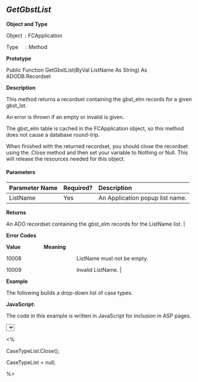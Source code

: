 _GetGbstList_
-------------

**Object and Type**

Object  : FCApplication

Type     : Method

**Prototype**

Public Function GetGbstList(ByVal ListName As String) As ADODB.Recordset

**Description**

This method returns a recordset containing the gbst_elm records for a given gbst_lst.

An error is thrown if an empty or invalid is given.

The gbst_elm table is cached in the FCApplication object, so this method does not cause a database round-trip.

When finished with the returned recordset, you should close the recordset using the .Close method and then set your variable to Nothing or Null. This will release the resources needed for this object.

#### Parameters

| Parameter Name | Required? | Description |
|:--- |:--- |:--- |
| ListName | Yes | An Application popup list name. |

**Returns**

An ADO recordset containing the gbst_elm records for the ListName list. |

**Error Codes**

**Value**                **Meaning**

10008                                      ListName must not be empty.

10009                                      Invalid ListName. |

**Example**

The following builds a drop-down list of case types.

**JavaScript:**

The code in this example is written in JavaScript for inclusion in ASP pages.

<SELECT NAME="CaseType">

<%

var CaseTypeList = FCApp.GetGbstList("Case Type");

while (! CaseTypeList.EOF) { %>

  <option

  <% if (CaseTypeList("state") == 2) { %>

         selected = true <% } %> >

  <%=CaseTypeList("title")%>

  <% CaseTypeList.MoveNext; %>

  </option>

<% } %>

</SELECT>

<%

CaseTypeList.Close();

CaseTypeList = null;

%>